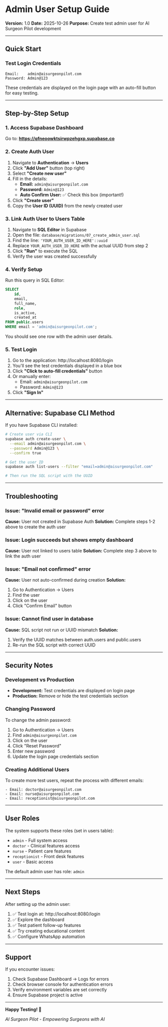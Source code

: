# Admin User Setup Guide

**Version:** 1.0
**Date:** 2025-10-26
**Purpose:** Create test admin user for AI Surgeon Pilot development

---

## Quick Start

### Test Login Credentials

```
Email:    admin@aisurgeonpilot.com
Password: Admin@123
```

These credentials are displayed on the login page with an auto-fill button for easy testing.

---

## Step-by-Step Setup

### 1. Access Supabase Dashboard

Go to: **https://qfneoowktsirwpzehgxp.supabase.co**

### 2. Create Auth User

1. Navigate to **Authentication** → **Users**
2. Click **"Add User"** button (top right)
3. Select **"Create new user"**
4. Fill in the details:
   - **Email:** `admin@aisurgeonpilot.com`
   - **Password:** `Admin@123`
   - **Auto Confirm User:** ✅ Check this box (important!)
5. Click **"Create user"**
6. Copy the **User ID (UUID)** from the newly created user

### 3. Link Auth User to Users Table

1. Navigate to **SQL Editor** in Supabase
2. Open the file: `database/migrations/07_create_admin_user.sql`
3. Find the line: `'YOUR_AUTH_USER_ID_HERE'::uuid`
4. Replace `YOUR_AUTH_USER_ID_HERE` with the actual UUID from step 2
5. Click **"Run"** to execute the SQL
6. Verify the user was created successfully

### 4. Verify Setup

Run this query in SQL Editor:

```sql
SELECT
    id,
    email,
    full_name,
    role,
    is_active,
    created_at
FROM public.users
WHERE email = 'admin@aisurgeonpilot.com';
```

You should see one row with the admin user details.

### 5. Test Login

1. Go to the application: http://localhost:8080/login
2. You'll see the test credentials displayed in a blue box
3. Click **"Click to auto-fill credentials"** button
4. Or manually enter:
   - Email: `admin@aisurgeonpilot.com`
   - Password: `Admin@123`
5. Click **"Sign In"**

---

## Alternative: Supabase CLI Method

If you have Supabase CLI installed:

```bash
# Create user via CLI
supabase auth create-user \
  --email admin@aisurgeonpilot.com \
  --password Admin@123 \
  --confirm true

# Get the user ID
supabase auth list-users --filter "email=admin@aisurgeonpilot.com"

# Then run the SQL script with the UUID
```

---

## Troubleshooting

### Issue: "Invalid email or password" error

**Cause:** User not created in Supabase Auth
**Solution:** Complete steps 1-2 above to create the auth user

### Issue: Login succeeds but shows empty dashboard

**Cause:** User not linked to users table
**Solution:** Complete step 3 above to link the auth user

### Issue: "Email not confirmed" error

**Cause:** User not auto-confirmed during creation
**Solution:**
1. Go to Authentication → Users
2. Find the user
3. Click on the user
4. Click "Confirm Email" button

### Issue: Cannot find user in database

**Cause:** SQL script not run or UUID mismatch
**Solution:**
1. Verify the UUID matches between auth.users and public.users
2. Re-run the SQL script with correct UUID

---

## Security Notes

### Development vs Production

- **Development:** Test credentials are displayed on login page
- **Production:** Remove or hide the test credentials section

### Changing Password

To change the admin password:

1. Go to Authentication → Users
2. Find `admin@aisurgeonpilot.com`
3. Click on the user
4. Click "Reset Password"
5. Enter new password
6. Update the login page credentials section

### Creating Additional Users

To create more test users, repeat the process with different emails:

```
- Email: doctor@aisurgeonpilot.com
- Email: nurse@aisurgeonpilot.com
- Email: receptionist@aisurgeonpilot.com
```

---

## User Roles

The system supports these roles (set in users table):

- `admin` - Full system access
- `doctor` - Clinical features access
- `nurse` - Patient care features
- `receptionist` - Front desk features
- `user` - Basic access

The default admin user has role: `admin`

---

## Next Steps

After setting up the admin user:

1. ✅ Test login at: http://localhost:8080/login
2. ✅ Explore the dashboard
3. ✅ Test patient follow-up features
4. ✅ Try creating educational content
5. ✅ Configure WhatsApp automation

---

## Support

If you encounter issues:
1. Check Supabase Dashboard → Logs for errors
2. Check browser console for authentication errors
3. Verify environment variables are set correctly
4. Ensure Supabase project is active

---

**Happy Testing! 🚀**

*AI Surgeon Pilot - Empowering Surgeons with AI*
